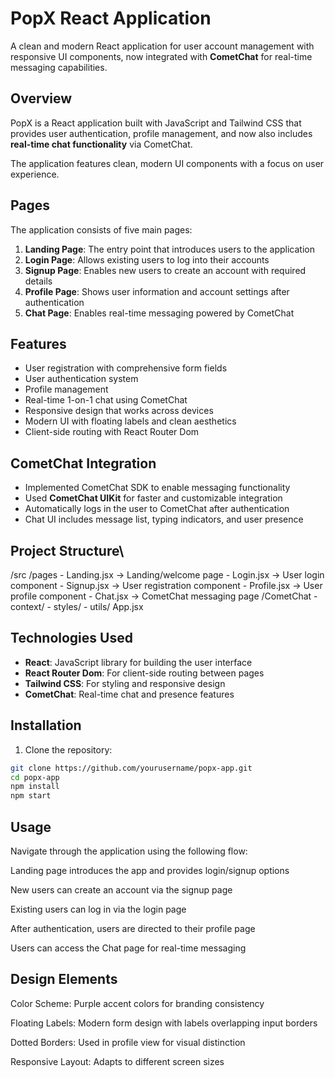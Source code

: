 # PopX React Application

A clean and modern React application for user account management with responsive UI components, now integrated with **CometChat** for real-time messaging capabilities.

## Overview

PopX is a React application built with JavaScript and Tailwind CSS that provides user authentication, profile management, and now also includes **real-time chat functionality** via CometChat.

The application features clean, modern UI components with a focus on user experience.

## Pages

The application consists of five main pages:

1. **Landing Page**: The entry point that introduces users to the application  
2. **Login Page**: Allows existing users to log into their accounts  
3. **Signup Page**: Enables new users to create an account with required details  
4. **Profile Page**: Shows user information and account settings after authentication  
5. **Chat Page**: Enables real-time messaging powered by CometChat

## Features

- User registration with comprehensive form fields  
- User authentication system  
- Profile management  
- Real-time 1-on-1 chat using CometChat  
- Responsive design that works across devices  
- Modern UI with floating labels and clean aesthetics  
- Client-side routing with React Router Dom

## CometChat Integration

- Implemented CometChat SDK to enable messaging functionality  
- Used **CometChat UIKit** for faster and customizable integration  
- Automatically logs in the user to CometChat after authentication  
- Chat UI includes message list, typing indicators, and user presence

## Project Structure\

/src /pages - Landing.jsx
-> Landing/welcome page - Login.jsx
-> User login component - Signup.jsx
-> User registration component - Profile.jsx
-> User profile component - Chat.jsx
-> CometChat messaging page /CometChat - context/ - styles/ - utils/ App.jsx


## Technologies Used

- **React**: JavaScript library for building the user interface  
- **React Router Dom**: For client-side routing between pages  
- **Tailwind CSS**: For styling and responsive design  
- **CometChat**: Real-time chat and presence features

## Installation

1. Clone the repository:
```bash
git clone https://github.com/yourusername/popx-app.git
cd popx-app
npm install
npm start
```

## Usage
Navigate through the application using the following flow:

Landing page introduces the app and provides login/signup options

New users can create an account via the signup page

Existing users can log in via the login page

After authentication, users are directed to their profile page

Users can access the Chat page for real-time messaging

## Design Elements
Color Scheme: Purple accent colors for branding consistency

Floating Labels: Modern form design with labels overlapping input borders

Dotted Borders: Used in profile view for visual distinction

Responsive Layout: Adapts to different screen sizes
